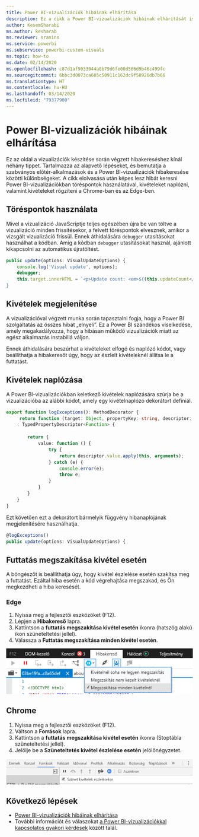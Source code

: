```yaml
---
title: Power BI-vizualizációk hibáinak elhárítása
description: Ez a cikk a Power BI-vizualizációk hibáinak elhárítását ismerteti.
author: KesemSharabi
ms.author: kesharab
ms.reviewer: sranins
ms.service: powerbi
ms.subservice: powerbi-custom-visuals
ms.topic: how-to
ms.date: 02/14/2020
ms.openlocfilehash: c87d1af9033044a8b79d6fe00d566d9b46c499fc
ms.sourcegitcommit: 6bbc3d0073ca605c50911c162dc9f58926db7b66
ms.translationtype: HT
ms.contentlocale: hu-HU
ms.lasthandoff: 03/14/2020
ms.locfileid: "79377900"
---
```

# <a name="how-to-debug-power-bi-visuals"></a>Power BI-vizualizációk hibáinak elhárítása

Ez az oldal a vizualizációk készítése során végzett hibakereséshez kínál néhány tippet. Tartalmazza az alapvető lépéseket, és bemutatja a szabványos előtér-alkalmazások és a Power BI-vizualizációk hibakeresése közötti különbségeket.
A cikk elolvasása után képes lesz hibát keresni Power BI-vizualizációkban töréspontok használatával, kivételeket naplózni, valamint kivételeket rögzíteni a Chrome-ban és az Edge-ben.

## <a name="using-breakpoints"></a>Töréspontok használata

Mivel a vizualizáció JavaScriptje teljes egészében újra be van töltve a vizualizáció minden frissítésekor, a felvett töréspontok elvesznek, amikor a vizsgált vizualizáció frissül. Ennek áthidalására `debugger` utasításokat használhat a kódban. Amíg a kódban `debugger` utasításokat használ, ajánlott kikapcsolni az automatikus újratöltést.

```typescript
public update(options: VisualUpdateOptions) {
    console.log('Visual update', options);
    debugger;
    this.target.innerHTML = `<p>Update count: <em>${(this.updateCount</em></p>`;
}
```


## <a name="showing-exceptions"></a>Kivételek megjelenítése

A vizualizációval végzett munka során tapasztalni fogja, hogy a Power BI szolgáltatás az összes hibát „elnyeli”. Ez a Power BI szándékos viselkedése, amely megakadályozza, hogy a hibásan működő vizualizációk miatt az egész alkalmazás instabillá váljon.

Ennek áthidalására beszúrhat a kivételeket elfogó és naplózó kódot, vagy beállíthatja a hibakeresőt úgy, hogy az észlelt kivételeknél állítsa le a futtatást.


## <a name="log-exceptions"></a>Kivételek naplózása

A Power BI-vizualizációkban keletkező kivételek naplózására szúrja be a vizualizációba az alábbi kódot, amely egy kivételnaplózó dekorátort definiál.

```typescript
export function logExceptions(): MethodDecorator {
     return function (target: Object, propertyKey: string, descriptor: TypedPropertyDescriptor<Function>)
    : TypedPropertyDescriptor<Function> {
            
        return {
            value: function () {
                try {
                    return descriptor.value.apply(this, arguments);
                } catch (e) {
                    console.error(e);
                    throw e;
                }
            }
        }
    }
}
```
Ezt követően ezt a dekorátort bármelyik függvény hibanaplójának megjelenítésére használhatja.

```typescript
@logExceptions()
public update(options: VisualUpdateOptions) {
```

## <a name="break-on-exceptions"></a>Futtatás megszakítása kivétel esetén

A böngészőt is beállíthatja úgy, hogy kivétel észlelése esetén szakítsa meg a futtatást. Ezáltal hiba esetén a kód végrehajtása megszakad, és Ön megkezdheti a hiba keresését.

### <a name="edge"></a>Edge

1. Nyissa meg a fejlesztői eszközöket (F12).
2. Lépjen a **Hibakereső** lapra.
3. Kattintson a **futtatás megszakítása kivétel esetén** ikonra (hatszög alakú ikon szüneteltetési jellel).
4. Válassza a **Futtatás megszakítása minden kivétel esetén**.

![Adatszerepkör mezők](media/visuals-how-to-debug/how-to-debug-edge.png)

## <a name="chrome"></a>Chrome

1. Nyissa meg a fejlesztői eszközöket (F12).
2. Váltson a **Források** lapra.
3. Kattintson a **futtatás megszakítása kivétel esetén** ikonra (Stoptábla szüneteltetési jellel).
4. Jelölje be a **Szüneteltetés kivétel észlelése esetén** jelölőnégyzetet.

![Adatszerepkör mezők](media/visuals-how-to-debug/how-to-debug-chrome.png)

## <a name="next-steps"></a>Következő lépések
* [Power BI-vizualizációk hibáinak elhárítása](power-bi-custom-visuals-troubleshoot.md)
* További információt és válaszokat [a Power BI-vizualizációkkal kapcsolatos gyakori kérdések](power-bi-custom-visuals-faq.md#organizational-power-bi-visuals) között talál.
